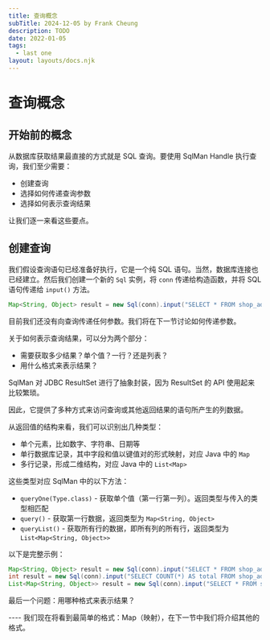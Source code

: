 ```yaml
---
title: 查询概念
subTitle: 2024-12-05 by Frank Cheung
description: TODO
date: 2022-01-05
tags:
  - last one
layout: layouts/docs.njk
---
```

# 查询概念
## 开始前的概念

从数据库获取结果最直接的方式就是 SQL 查询。要使用 SqlMan Handle 执行查询，我们至少需要：

- 创建查询
- 选择如何传递查询参数
- 选择如何表示查询结果

让我们逐一来看这些要点。

## 创建查询
我们假设查询语句已经准备好执行，它是一个纯 SQL 语句。当然，数据库连接也已经建立。然后我们创建一个新的 `Sql` 实例，将 `conn` 传递给构造函数，并将 SQL 语句传递给 `input()` 方法。

```java
Map<String, Object> result = new Sql(conn).input("SELECT * FROM shop_address").query(); // fetch the first one
```

目前我们还没有向查询传递任何参数。我们将在下一节讨论如何传递参数。

关于如何表示查询结果，可以分为两个部分：

- 需要获取多少结果？单个值？一行？还是列表？
- 用什么格式来表示结果？

SqlMan 对 JDBC ResultSet 进行了抽象封装，因为 ResultSet 的 API 使用起来比较繁琐。

因此，它提供了多种方式来访问查询或其他返回结果的语句所产生的列数据。

从返回值的结构来看，我们可以识别出几种类型：

- 单个元素，比如数字、字符串、日期等
- 单行数据库记录，其中字段和值以键值对的形式映射，对应 Java 中的 `Map`
- 多行记录，形成二维结构，对应 Java 中的 `List<Map>`

这些类型对应 SqlMan 中的以下方法：

- `queryOne(Type.class)` - 获取单个值（第一行第一列）。返回类型与传入的类型相匹配
- `query()` - 获取第一行数据，返回类型为 `Map<String, Object>`
- `queryList()` - 获取所有行的数据，即所有列的所有行，返回类型为 `List<Map<String, Object>>`

以下是完整示例：

```java
Map<String, Object> result = new Sql(conn).input("SELECT * FROM shop_address").query(); // fetch the first one
int result = new Sql(conn).input("SELECT COUNT(*) AS total FROM shop_address").queryOne(int.class); // fetch the first one
List<Map<String, Object>> result = new Sql(conn).input("SELECT * FROM shop_address").queryList();
```

最后一个问题：用哪种格式来表示结果？

---- 我们现在将看到最简单的格式：Map（映射），在下一节中我们将介绍其他的格式。